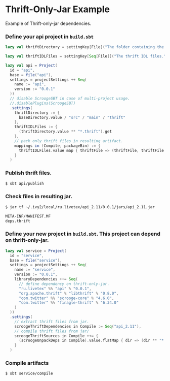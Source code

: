 # Thrift-Only-Jar Example

Example of Thrift-only-jar dependencies.

### Define your api project in `build.sbt`

```scala
lazy val thriftDirectory = settingKey[File]("The folder containing the thrift IDL files.")

lazy val thriftIDLFiles = settingKey[Seq[File]]("The thrift IDL files.")

lazy val api = Project(
  id = "api",
  base = file("api"),
  settings = projectSettings ++ Seq(
    name := "api",
    version := "0.0.1"
  ))
  // disable ScroogeSBT in case of multi-project usage.
  //.disablePlugins(ScroogeSBT)
  .settings(
    thriftDirectory := {
      baseDirectory.value / "src" / "main" / "thrift"
    },
    thriftIDLFiles := {
      (thriftDirectory.value ** "*.thrift").get
    },
    // pack only thrift files in resulting artifact.
    mappings in (Compile, packageBin) := {
      thriftIDLFiles.value map { thriftFile => (thriftFile, thriftFile.name) }
    }
  )
```

### Publish thrift files.

```bash
$ sbt api/publish
```

### Check files in resulting jar.
```bash
$ jar tf ~/.ivy2/local/ru.livetex/api_2.11/0.0.1/jars/api_2.11.jar

META-INF/MANIFEST.MF
deps.thrift
```

### Define your new project in `build.sbt`. This project can depend on thrift-only-jar.
```scala
lazy val service = Project(
  id = "service",
  base = file("service"),
  settings = projectSettings ++ Seq(
    name := "service",
    version := "0.0.1",
    libraryDependencies ++= Seq(
      // define dependency on thrift-only-jar.
      "ru.livetex" %% "api" % "0.0.1",
      "org.apache.thrift" % "libthrift" % "0.8.0",
      "com.twitter" %% "scrooge-core" % "4.6.0",
      "com.twitter" %% "finagle-thrift" % "6.34.0"
    )
  ))
  .settings(
    // extract thrift files from jar.
    scroogeThriftDependencies in Compile := Seq("api_2.11"),
    // compile thrift files from jar/
    scroogeThriftSources in Compile ++= {
      (scroogeUnpackDeps in Compile).value.flatMap { dir => (dir ** "*.thrift").get }
    }
  )
```

### Compile artifacts
```bash
$ sbt service/compile
```
